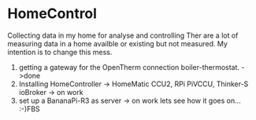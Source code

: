 # HomeControl
Collecting data in my home for analyse and controlling
Ther are a lot of measuring data in a home availble or existing but not measured.
My intention is to change this mess.
1. getting a gateway for the OpenTherm connection boiler-thermostat. ->done
2. Installing HomeController -> HomeMatic CCU2, RPi PiVCCU, Thinker-S ioBroker -> on work
3. set up a BananaPi-R3 as server -> on work
lets see how it goes on... :-)FBS
